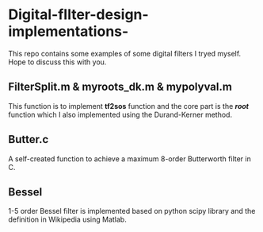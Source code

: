 # Digital-fIlter-design-implementations-
This repo contains some examples of some digital filters I tryed myself. Hope to discuss this with you.
## FilterSplit.m & myroots_dk.m & mypolyval.m
This function is to implement **tf2sos** function and the core part is the ***root*** function which I also implemented using the Durand-Kerner method.
## Butter.c
A self-created function to achieve a maximum 8-order Butterworth filter in C.
## Bessel 
1-5 order Bessel filter is implemented based on python scipy library and the definition in Wikipedia using Matlab.
